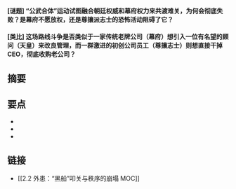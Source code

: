 #### [谜题] “公武合体”运动试图融合朝廷权威和幕府权力来共渡难关，为何会彻底失败？是幕府不愿放权，还是尊攘派志士的恐怖活动阻碍了它？


#### [类比] 这场路线斗争是否类似于一家传统老牌公司（幕府）想引入一位有名望的顾问（天皇）来改良管理，而一群激进的初创公司员工（尊攘志士）则想直接干掉CEO，彻底收购老公司？


## 摘要


## 要点

- 
- 
- 

## 链接

- [[2.2 外患：“黑船”叩关与秩序的崩塌 MOC]]
